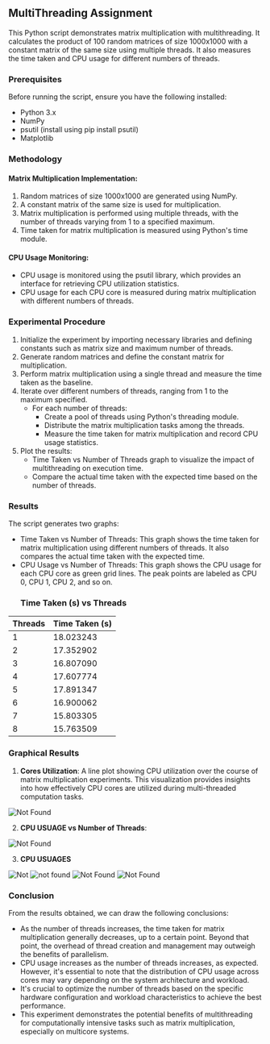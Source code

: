 ## MultiThreading Assignment

This Python script demonstrates matrix multiplication with multithreading. It calculates the product of 100 random matrices of size 1000x1000 with a constant matrix of the same size using multiple threads. It also measures the time taken and CPU usage for different numbers of threads.

### Prerequisites
Before running the script, ensure you have the following installed:
- Python 3.x
- NumPy
- psutil (install using pip install psutil)
- Matplotlib

### Methodology

#### Matrix Multiplication Implementation:
1. Random matrices of size 1000x1000 are generated using NumPy.
2. A constant matrix of the same size is used for multiplication.
3. Matrix multiplication is performed using multiple threads, with the number of threads varying from 1 to a specified maximum.
4. Time taken for matrix multiplication is measured using Python's time module.

#### CPU Usage Monitoring:
- CPU usage is monitored using the psutil library, which provides an interface for retrieving CPU utilization statistics.
- CPU usage for each CPU core is measured during matrix multiplication with different numbers of threads.

### Experimental Procedure
1. Initialize the experiment by importing necessary libraries and defining constants such as matrix size and maximum number of threads.
2. Generate random matrices and define the constant matrix for multiplication.
3. Perform matrix multiplication using a single thread and measure the time taken as the baseline.
4. Iterate over different numbers of threads, ranging from 1 to the maximum specified.
   - For each number of threads:
     - Create a pool of threads using Python's threading module.
     - Distribute the matrix multiplication tasks among the threads.
     - Measure the time taken for matrix multiplication and record CPU usage statistics.
5. Plot the results:
   - Time Taken vs Number of Threads graph to visualize the impact of multithreading on execution time.
   - Compare the actual time taken with the expected time based on the number of threads.

### Results
The script generates two graphs:
- Time Taken vs Number of Threads: This graph shows the time taken for matrix multiplication using different numbers of threads. It also compares the actual time taken with the expected time.
- CPU Usage vs Number of Threads: This graph shows the CPU usage for each CPU core as green grid lines. The peak points are labeled as CPU 0, CPU 1, CPU 2, and so on.
  ### Time Taken (s) vs Threads

| Threads | Time Taken (s) |
|---------|----------------|
| 1       | 18.023243      |
| 2       | 17.352902      |
| 3       | 16.807090      |
| 4       | 17.607774      |
| 5       | 17.891347      |
| 6       | 16.900062      |
| 7       | 15.803305      |
| 8       | 15.763509      |

### Graphical Results
1. **Cores Utilization**: A line plot showing CPU utilization over the course of matrix multiplication experiments. This visualization provides insights into how effectively CPU cores are utilized during multi-threaded computation tasks.

![Not Found](https://github.com/pulkit8690/MultiThreading/blob/e92a565dca56146e49eefe0d0f73c9e9bbdc874a/Time%20taken%20vs%20No.%20of%20Threads.jpeg)

2. **CPU USUAGE vs Number of Threads**:

![Not Found](https://github.com/pulkit8690/MultiThreading/blob/d2314b1503480a7805961d42dbae0b9460205bc6/output1.png)

3. **CPU USUAGES**
   
![Not](https://github.com/pulkit8690/MultiThreading/blob/cbb6a413dbc6423e3679ac607cab054273dce329/cpu1.jpeg) ![not found](https://github.com/pulkit8690/MultiThreading/blob/cbb6a413dbc6423e3679ac607cab054273dce329/cpu2.jpeg) ![Not Found](https://github.com/pulkit8690/MultiThreading/blob/cbb6a413dbc6423e3679ac607cab054273dce329/cpu3.jpeg) ![Not Found](https://github.com/pulkit8690/MultiThreading/blob/cbb6a413dbc6423e3679ac607cab054273dce329/cpu4.jpeg)

### Conclusion
From the results obtained, we can draw the following conclusions:
- As the number of threads increases, the time taken for matrix multiplication generally decreases, up to a certain point. Beyond that point, the overhead of thread creation and management may outweigh the benefits of parallelism.
- CPU usage increases as the number of threads increases, as expected. However, it's essential to note that the distribution of CPU usage across cores may vary depending on the system architecture and workload.
- It's crucial to optimize the number of threads based on the specific hardware configuration and workload characteristics to achieve the best performance.
- This experiment demonstrates the potential benefits of multithreading for computationally intensive tasks such as matrix multiplication, especially on multicore systems.
